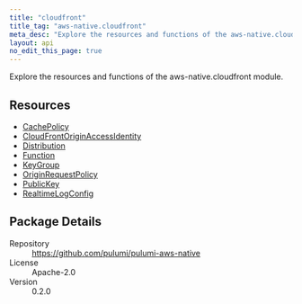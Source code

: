 ```yaml
---
title: "cloudfront"
title_tag: "aws-native.cloudfront"
meta_desc: "Explore the resources and functions of the aws-native.cloudfront module."
layout: api
no_edit_this_page: true
---
```


<!-- WARNING: this file was generated by Pulumi Docs Generator. -->
<!-- Do not edit by hand unless you're certain you know what you are doing! -->

Explore the resources and functions of the aws-native.cloudfront module.

<h2 id="resources">Resources</h2>
<ul class="api">
    <li><a href="cachepolicy" title="CachePolicy"><span class="symbol resource"></span>CachePolicy</a></li>
    <li><a href="cloudfrontoriginaccessidentity" title="CloudFrontOriginAccessIdentity"><span class="symbol resource"></span>CloudFrontOriginAccessIdentity</a></li>
    <li><a href="distribution" title="Distribution"><span class="symbol resource"></span>Distribution</a></li>
    <li><a href="function" title="Function"><span class="symbol resource"></span>Function</a></li>
    <li><a href="keygroup" title="KeyGroup"><span class="symbol resource"></span>KeyGroup</a></li>
    <li><a href="originrequestpolicy" title="OriginRequestPolicy"><span class="symbol resource"></span>OriginRequestPolicy</a></li>
    <li><a href="publickey" title="PublicKey"><span class="symbol resource"></span>PublicKey</a></li>
    <li><a href="realtimelogconfig" title="RealtimeLogConfig"><span class="symbol resource"></span>RealtimeLogConfig</a></li>
</ul>

<h2 id="package-details">Package Details</h2>
<dl class="package-details">
	<dt>Repository</dt>
	<dd><a href="https://github.com/pulumi/pulumi-aws-native">https://github.com/pulumi/pulumi-aws-native</a></dd>
	<dt>License</dt>
	<dd>Apache-2.0</dd>
	<dt>Version</dt>
	<dd>0.2.0</dd>
</dl>

